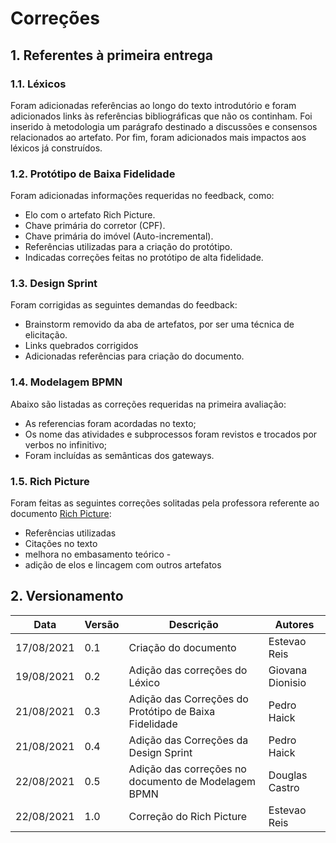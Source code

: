 # Correções
## 1. Referentes à primeira entrega
### 1.1. Léxicos
</p>
  Foram adicionadas referências ao longo do texto introdutório e foram adicionados links às referências bibliográficas que não os continham. Foi inserido à metodologia um parágrafo destinado a discussões e consensos relacionados ao artefato. Por fim, foram adicionados mais impactos aos léxicos já construídos. 
</p> 

### 1.2. Protótipo de Baixa Fidelidade
<p>Foram adicionadas informações requeridas no feedback, como:</p>

- Elo com o artefato Rich Picture.
- Chave primária do corretor (CPF).
- Chave primária do imóvel (Auto-incremental).
- Referências utilizadas para a criação do protótipo.
- Indicadas correções feitas no protótipo de alta fidelidade.

### 1.3. Design Sprint
<p>Foram corrigidas as seguintes demandas do feedback:</p>

- Brainstorm removido da aba de artefatos, por ser uma técnica de elicitação.
- Links quebrados corrigidos
- Adicionadas referências para criação do documento.

### 1.4. Modelagem BPMN
<p>Abaixo são listadas as correções requeridas na primeira avaliação:</p>

- As referencias foram acordadas no texto;
- Os nome das atividades e subprocessos foram revistos e trocados por verbos no infinitivo;
- Foram incluídas as semânticas dos gateways.

### 1.5. Rich Picture
Foram feitas as seguintes correções solitadas pela professora referente ao documento [Rich Picture](../desenhoSoftwareBase/richPicture.md):
- Referências utilizadas
- Citações no texto
- melhora no embasamento teórico -
- adição de elos e lincagem com outros artefatos 
## 2. Versionamento
| Data       | Versão | Descrição                                             | Autores          |
| ---------- | ------ | ---------------------------------                     | ---------------- |
| 17/08/2021 | 0.1    | Criação do documento                                  | Estevao Reis     |
| 19/08/2021 | 0.2    | Adição das correções do Léxico                        | Giovana Dionisio |
| 21/08/2021 | 0.3    | Adição das Correções do Protótipo de Baixa Fidelidade | Pedro Haick      |
| 21/08/2021 | 0.4    | Adição das Correções da Design Sprint                 | Pedro Haick      |
| 22/08/2021 | 0.5    | Adição das correções no documento de Modelagem BPMN   | Douglas Castro |
| 22/08/2021 |  1.0  | Correção do Rich Picture                              | Estevao Reis|
